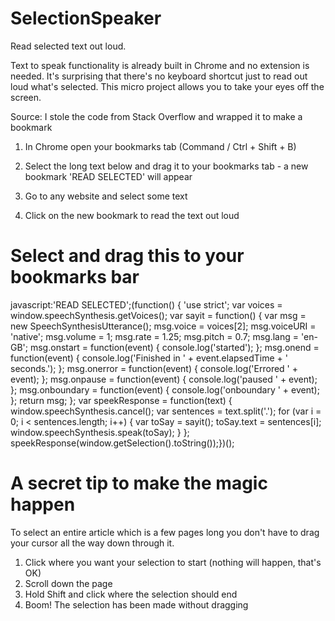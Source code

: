 # SelectionSpeaker
Read selected text out loud.

Text to speak functionality is already built in Chrome and no extension is needed. It's surprising that there's no keyboard shortcut just to read out loud what's selected. This micro project allows you to take your eyes off the screen.

Source: I stole the code from Stack Overflow and wrapped it to make a bookmark

1. In Chrome open your bookmarks tab (Command / Ctrl + Shift + B)

2. Select the long text below and drag it to your bookmarks tab - a new bookmark 'READ SELECTED' will appear

3. Go to any website and select some text

4. Click on the new bookmark to read the text out loud

# Select and drag this to your bookmarks bar

javascript:'READ SELECTED';(function() {    'use strict';    var voices = window.speechSynthesis.getVoices();    var sayit = function() {        var msg = new SpeechSynthesisUtterance();        msg.voice = voices[2];        msg.voiceURI = 'native';        msg.volume = 1;        msg.rate = 1.25;        msg.pitch = 0.7;        msg.lang = 'en-GB';        msg.onstart = function(event) {            console.log('started');        };        msg.onend = function(event) {            console.log('Finished in ' + event.elapsedTime + ' seconds.');        };        msg.onerror = function(event) {            console.log('Errored ' + event);        };        msg.onpause = function(event) {            console.log('paused ' + event);        };        msg.onboundary = function(event) {            console.log('onboundary ' + event);        };        return msg;    };    var speekResponse = function(text) {        window.speechSynthesis.cancel();        var sentences = text.split('.');        for (var i = 0; i < sentences.length; i++) {            var toSay = sayit();            toSay.text = sentences[i];            window.speechSynthesis.speak(toSay);        }    };    speekResponse(window.getSelection().toString());})();

# A secret tip to make the magic happen

To select an entire article which is a few pages long you don't have to drag your cursor all the way down through it.

1. Click where you want your selection to start (nothing will happen, that's OK)
2. Scroll down the page
3. Hold Shift and click where the selection should end
4. Boom! The selection has been made without dragging